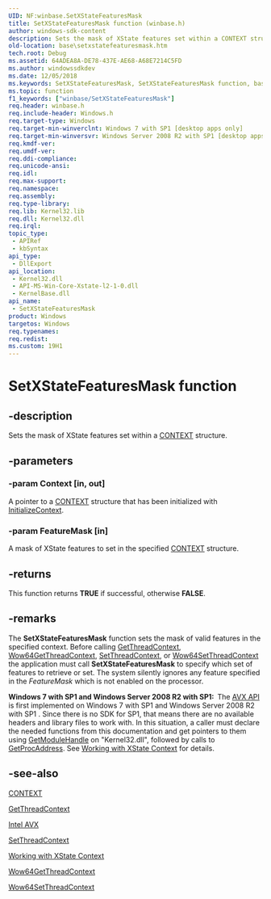 ```yaml
---
UID: NF:winbase.SetXStateFeaturesMask
title: SetXStateFeaturesMask function (winbase.h)
author: windows-sdk-content
description: Sets the mask of XState features set within a CONTEXT structure.
old-location: base\setxstatefeaturesmask.htm
tech.root: Debug
ms.assetid: 64ADEA8A-DE78-437E-AE68-A68E7214C5FD
ms.author: windowssdkdev
ms.date: 12/05/2018
ms.keywords: SetXStateFeaturesMask, SetXStateFeaturesMask function, base.setxstatefeaturesmask, winbase/SetXStateFeaturesMask
ms.topic: function
f1_keywords: ["winbase/SetXStateFeaturesMask"]
req.header: winbase.h
req.include-header: Windows.h
req.target-type: Windows
req.target-min-winverclnt: Windows 7 with SP1 [desktop apps only]
req.target-min-winversvr: Windows Server 2008 R2 with SP1 [desktop apps only]
req.kmdf-ver: 
req.umdf-ver: 
req.ddi-compliance: 
req.unicode-ansi: 
req.idl: 
req.max-support: 
req.namespace: 
req.assembly: 
req.type-library: 
req.lib: Kernel32.lib
req.dll: Kernel32.dll
req.irql: 
topic_type:
 - APIRef
 - kbSyntax
api_type:
 - DllExport
api_location:
 - Kernel32.dll
 - API-MS-Win-Core-Xstate-l2-1-0.dll
 - KernelBase.dll
api_name:
 - SetXStateFeaturesMask
product: Windows
targetos: Windows
req.typenames: 
req.redist: 
ms.custom: 19H1
---
```


# SetXStateFeaturesMask function


## -description


Sets the mask of XState features set within a 
    <a href="https://docs.microsoft.com/windows/desktop/api/winnt/ns-winnt-_arm64_nt_context">CONTEXT</a> structure.


## -parameters




### -param Context [in, out]

A pointer to a <a href="https://docs.microsoft.com/windows/desktop/api/winnt/ns-winnt-_arm64_nt_context">CONTEXT</a> structure that has been 
      initialized with <a href="https://docs.microsoft.com/windows/desktop/api/winbase/nf-winbase-initializecontext">InitializeContext</a>.


### -param FeatureMask [in]

A mask of XState features to set in the specified 
      <a href="https://docs.microsoft.com/windows/desktop/api/winnt/ns-winnt-_arm64_nt_context">CONTEXT</a> structure.


## -returns



This function returns <b>TRUE</b> if successful, otherwise 
      <b>FALSE</b>.




## -remarks



The <b>SetXStateFeaturesMask</b> function sets the 
     mask of valid features in the specified context. Before calling 
     <a href="https://docs.microsoft.com/windows/desktop/api/processthreadsapi/nf-processthreadsapi-getthreadcontext">GetThreadContext</a>, 
     <a href="https://docs.microsoft.com/windows/desktop/api/winbase/nf-winbase-wow64getthreadcontext">Wow64GetThreadContext</a>, 
     <a href="https://docs.microsoft.com/windows/desktop/api/processthreadsapi/nf-processthreadsapi-setthreadcontext">SetThreadContext</a>, or 
     <a href="https://docs.microsoft.com/windows/desktop/api/winbase/nf-winbase-wow64setthreadcontext">Wow64SetThreadContext</a> the application must call 
     <b>SetXStateFeaturesMask</b> to specify which set of 
     features to retrieve or set.  The system silently ignores any feature specified in the 
     <i>FeatureMask</i> which is not enabled on the processor.


<b>Windows 7 with SP1 and Windows Server 2008 R2 with SP1:  </b>The <a href="https://docs.microsoft.com/windows/desktop/Debug/avx-support-portal">AVX API</a> is first implemented on 
       Windows 7 with SP1 and Windows Server 2008 R2 with SP1 . Since there is no SDK for SP1, that means there are 
       no available headers and library files to work with. In this situation, a caller must declare the needed 
       functions from this documentation and get pointers to them using 
       <a href="https://docs.microsoft.com/windows/desktop/api/libloaderapi/nf-libloaderapi-getmodulehandlea">GetModuleHandle</a> on 
       "Kernel32.dll", followed by calls to 
       <a href="https://docs.microsoft.com/windows/desktop/api/libloaderapi/nf-libloaderapi-getprocaddress">GetProcAddress</a>. See 
       <a href="https://docs.microsoft.com/windows/desktop/Debug/working-with-xstate-context">Working with XState Context</a> for 
       details.






## -see-also




<a href="https://docs.microsoft.com/windows/desktop/api/winnt/ns-winnt-_arm64_nt_context">CONTEXT</a>



<a href="https://docs.microsoft.com/windows/desktop/api/processthreadsapi/nf-processthreadsapi-getthreadcontext">GetThreadContext</a>



<a href="https://docs.microsoft.com/windows/desktop/Debug/avx-support-portal">Intel AVX</a>



<a href="https://docs.microsoft.com/windows/desktop/api/processthreadsapi/nf-processthreadsapi-setthreadcontext">SetThreadContext</a>



<a href="https://docs.microsoft.com/windows/desktop/Debug/working-with-xstate-context">Working with XState Context</a>



<a href="https://docs.microsoft.com/windows/desktop/api/winbase/nf-winbase-wow64getthreadcontext">Wow64GetThreadContext</a>



<a href="https://docs.microsoft.com/windows/desktop/api/winbase/nf-winbase-wow64setthreadcontext">Wow64SetThreadContext</a>
 

 

